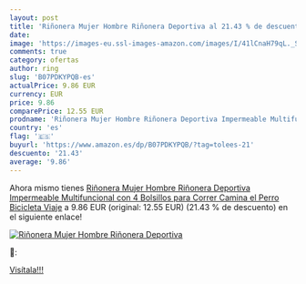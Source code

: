 ```yaml
---
layout: post
title: 'Riñonera Mujer Hombre Riñonera Deportiva al 21.43 % de descuento'
date: 
image: 'https://images-eu.ssl-images-amazon.com/images/I/41lCnaH79qL._SL200_.jpg'
comments: true
category: ofertas
author: ring
slug: 'B07PDKYPQB-es'
actualPrice: 9.86 EUR
currency: EUR
price: 9.86
comparePrice: 12.55 EUR
prodname: 'Riñonera Mujer Hombre Riñonera Deportiva Impermeable Multifuncional con 4 Bolsillos para Correr Camina el Perro Bicicleta Viaje'
country: 'es'
flag: '🇪🇸'
buyurl: 'https://www.amazon.es/dp/B07PDKYPQB/?tag=tolees-21'
descuento: '21.43'
average: '9.86'
---
```


Ahora mismo tienes [Riñonera Mujer Hombre Riñonera Deportiva Impermeable Multifuncional con 4 Bolsillos para Correr Camina el Perro Bicicleta Viaje](https://www.amazon.es/dp/B07PDKYPQB/?tag=tolees-21) a 9.86 EUR (original: 12.55 EUR) (21.43 %  de descuento) en el siguiente enlace!

[![Riñonera Mujer Hombre Riñonera Deportiva](https://images-eu.ssl-images-amazon.com/images/I/41lCnaH79qL._SL200_.jpg)](https://www.amazon.es/dp/B07PDKYPQB/?tag=tolees-21)

🔎:


[Visítala!!!](https://www.amazon.es/dp/B07PDKYPQB/?tag=tolees-21)
